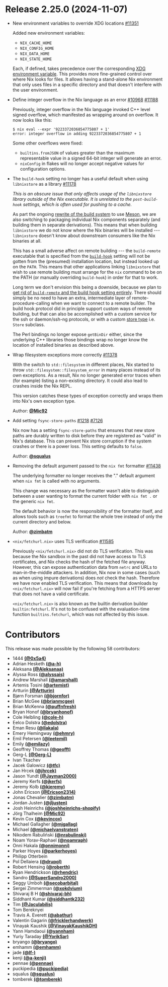 # Release 2.25.0 (2024-11-07)

- New environment variables to override XDG locations [#11351](https://github.com/NixOS/bsd/pull/11351)

  Added new environment variables:

  - `NIX_CACHE_HOME`
  - `NIX_CONFIG_HOME`
  - `NIX_DATA_HOME`
  - `NIX_STATE_HOME`

  Each, if defined, takes precedence over the corresponding [XDG environment variable](@docroot@/command-ref/env-common.md#xdg-base-directories).
  This provides more fine-grained control over where Nix looks for files. It allows having a stand-alone Nix environment that only uses files in a specific directory and that doesn't interfere with the user environment.

- Define integer overflow in the Nix language as an error [#10968](https://github.com/NixOS/bsd/issues/10968) [#11188](https://github.com/NixOS/bsd/pull/11188)

  Previously, integer overflow in the Nix language invoked C++ level signed overflow, which manifested as wrapping around on overflow. It now looks like this:

  ```
  $ nix eval --expr '9223372036854775807 + 1'
  error: integer overflow in adding 9223372036854775807 + 1
  ```

  Some other overflows were fixed:
  - `builtins.fromJSON` of values greater than the maximum representable value in a signed 64-bit integer will generate an error.
  - `nixConfig` in flakes will no longer accept negative values for configuration options.

- The `build-hook` setting no longer has a useful default when using `libnixstore` as a library [#11178](https://github.com/NixOS/bsd/pull/11178)

  *This is an obscure issue that only affects usage of the `libnixstore` library outside of the Nix executable. It is unrelated to the `post-build-hook` settings, which is often used for pushing to a cache.*

  As part the ongoing [rewrite of the build system](https://github.com/NixOS/bsd/issues/2503) to use [Meson](https://mesonbuild.com/), we are also switching to packaging individual Nix components separately (and building them in separate derivations).
  This means that when building `libnixstore` we do not know where the Nix binaries will be installed --- `libnixstore` doesn't know about downstream consumers like the Nix binaries at all.

  This has a small adverse affect on remote building --- the `build-remote` executable that is specified from the [`build-hook`](@docroot@/command-ref/conf-file.md#conf-build-hook) setting will not be gotten from the (presumed) installation location, but instead looked up on the `PATH`.
  This means that other applications linking `libnixstore` that wish to use remote building must arrange for the `nix` command to be on the PATH (or manually overriding `build-hook`) in order for that to work.

  Long term we don't envision this being a downside, because we plan to [get rid of `build-remote` and the build hook setting entirely](https://github.com/NixOS/bsd/issues/1221).
  There should simply be no need to have an extra, intermediate layer of remote-procedure-calling when we want to connect to a remote builder.
  The build hook protocol did in principle support custom ways of remote building, but that can also be accomplished with a custom service for the ssh or daemon/ssh-ng protocols, or with a custom [store type](@docroot@/store/types/index.md) i.e. `Store` subclass. <!-- we normally don't mention classes, but consider that this release note is about a library use case -->

  The Perl bindings no longer expose `getBinDir` either, since the underlying C++ libraries those bindings wrap no longer know the location of installed binaries as described above.

- Wrap filesystem exceptions more correctly [#11378](https://github.com/NixOS/bsd/pull/11378)

  With the switch to `std::filesystem` in different places, Nix started to throw `std::filesystem::filesystem_error` in many places instead of its own exceptions.
  As a result, Nix no longer generated error traces when (for example) listing a non-existing directory. It could also lead to crashes inside the Nix REPL.

  This version catches these types of exception correctly and wraps them into Nix's own exception type.

  Author: [**@Mic92**](https://github.com/Mic92)

- Add setting `fsync-store-paths` [#1218](https://github.com/NixOS/bsd/issues/1218) [#7126](https://github.com/NixOS/bsd/pull/7126)

  Nix now has a setting `fsync-store-paths` that ensures that new store paths are durably written to disk before they are registered as "valid" in Nix's database. This can prevent Nix store corruption if the system crashes or there is a power loss. This setting defaults to `false`.

  Author: [**@squalus**](https://github.com/squalus)

- Removing the default argument passed to the `nix fmt` formatter [#11438](https://github.com/NixOS/bsd/pull/11438)

  The underlying formatter no longer receives the "." default argument when `nix fmt` is called with no arguments.

  This change was necessary as the formatter wasn't able to distinguish between
  a user wanting to format the current folder with `nix fmt .` or the generic
  `nix fmt`.

  The default behavior is now the responsibility of the formatter itself, and
  allows tools such as `treefmt` to format the whole tree instead of only the
  current directory and below.

  Author: [**@zimbatm**](https://github.com/zimbatm)

- `<nix/fetchurl.nix>` uses TLS verification [#11585](https://github.com/NixOS/bsd/pull/11585)

  Previously `<nix/fetchurl.nix>` did not do TLS verification. This was because the Nix sandbox in the past did not have access to TLS certificates, and Nix checks the hash of the fetched file anyway. However, this can expose authentication data from `netrc` and URLs to man-in-the-middle attackers. In addition, Nix now in some cases (such as when using impure derivations) does *not* check the hash. Therefore we have now enabled TLS verification. This means that downloads by `<nix/fetchurl.nix>` will now fail if you're fetching from a HTTPS server that does not have a valid certificate.

  `<nix/fetchurl.nix>` is also known as the builtin derivation builder `builtin:fetchurl`. It's not to be confused with the evaluation-time function `builtins.fetchurl`, which was not affected by this issue.


# Contributors

This release was made possible by the following 58 contributors:

- 1444 [**(@0x5a4)**](https://github.com/0x5a4)
- Adrian Hesketh [**(@a-h)**](https://github.com/a-h)
- Aleksana [**(@Aleksanaa)**](https://github.com/Aleksanaa)
- Alyssa Ross [**(@alyssais)**](https://github.com/alyssais)
- Andrew Marshall [**(@amarshall)**](https://github.com/amarshall)
- Artemis Tosini [**(@artemist)**](https://github.com/artemist)
- Artturin [**(@Artturin)**](https://github.com/Artturin)
- Bjørn Forsman [**(@bjornfor)**](https://github.com/bjornfor)
- Brian McGee [**(@brianmcgee)**](https://github.com/brianmcgee)
- Brian McKenna [**(@puffnfresh)**](https://github.com/puffnfresh)
- Bryan Honof [**(@bryanhonof)**](https://github.com/bryanhonof)
- Cole Helbling [**(@cole-h)**](https://github.com/cole-h)
- Eelco Dolstra [**(@edolstra)**](https://github.com/edolstra)
- Eman Resu [**(@llakala)**](https://github.com/llakala)
- Emery Hemingway [**(@ehmry)**](https://github.com/ehmry)
- Emil Petersen [**(@leetemil)**](https://github.com/leetemil)
- Emily [**(@emilazy)**](https://github.com/emilazy)
- Geoffrey Thomas [**(@geofft)**](https://github.com/geofft)
- Gerg-L [**(@Gerg-L)**](https://github.com/Gerg-L)
- Ivan Tkachev
- Jacek Galowicz [**(@tfc)**](https://github.com/tfc)
- Jan Hrcek [**(@jhrcek)**](https://github.com/jhrcek)
- Jason Yundt [**(@Jayman2000)**](https://github.com/Jayman2000)
- Jeremy Kerfs [**(@jkerfs)**](https://github.com/jkerfs)
- Jeremy Kolb [**(@kjeremy)**](https://github.com/kjeremy)
- John Ericson [**(@Ericson2314)**](https://github.com/Ericson2314)
- Jonas Chevalier [**(@zimbatm)**](https://github.com/zimbatm)
- Jordan Justen [**(@jljusten)**](https://github.com/jljusten)
- Josh Heinrichs [**(@joshheinrichs-shopify)**](https://github.com/joshheinrichs-shopify)
- Jörg Thalheim [**(@Mic92)**](https://github.com/Mic92)
- Kevin Cox [**(@kevincox)**](https://github.com/kevincox)
- Michael Gallagher [**(@mjgallag)**](https://github.com/mjgallag)
- Michael [**(@michaelvanstraten)**](https://github.com/michaelvanstraten)
- Nikodem Rabuliński [**(@nrabulinski)**](https://github.com/nrabulinski)
- Noam Yorav-Raphael [**(@noamraph)**](https://github.com/noamraph)
- Onni Hakala [**(@onnimonni)**](https://github.com/onnimonni)
- Parker Hoyes [**(@parkerhoyes)**](https://github.com/parkerhoyes)
- Philipp Otterbein
- Pol Dellaiera [**(@drupol)**](https://github.com/drupol)
- Robert Hensing [**(@roberth)**](https://github.com/roberth)
- Ryan Hendrickson [**(@rhendric)**](https://github.com/rhendric)
- Sandro [**(@SuperSandro2000)**](https://github.com/SuperSandro2000)
- Seggy Umboh [**(@secobarbital)**](https://github.com/secobarbital)
- Sergei Zimmerman [**(@xokdvium)**](https://github.com/xokdvium)
- Shivaraj B H [**(@shivaraj-bh)**](https://github.com/shivaraj-bh)
- Siddhant Kumar [**(@siddhantk232)**](https://github.com/siddhantk232)
- Tim [**(@Jaculabilis)**](https://github.com/Jaculabilis)
- Tom Bereknyei
- Travis A. Everett [**(@abathur)**](https://github.com/abathur)
- Valentin Gagarin [**(@fricklerhandwerk)**](https://github.com/fricklerhandwerk)
- Vinayak Kaushik [**(@VinayakKaushikDH)**](https://github.com/VinayakKaushikDH)
- Yann Hamdaoui [**(@yannham)**](https://github.com/yannham)
- Yuriy Taraday [**(@YorikSar)**](https://github.com/YorikSar)
- bryango [**(@bryango)**](https://github.com/bryango)
- emhamm [**(@emhamm)**](https://github.com/emhamm)
- jade [**(@lf-)**](https://github.com/lf-)
- kenji [**(@a-kenji)**](https://github.com/a-kenji)
- pennae [**(@pennae)**](https://github.com/pennae)
- puckipedia [**(@puckipedia)**](https://github.com/puckipedia)
- squalus [**(@squalus)**](https://github.com/squalus)
- tomberek [**(@tomberek)**](https://github.com/tomberek)
